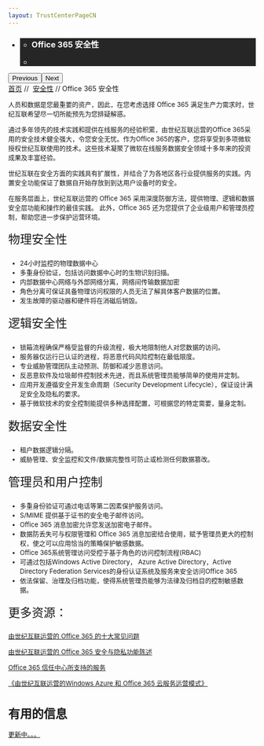 ```yaml
---
layout: TrustCenterPageCN
---
```

<style  type="text/css">
.subpageBody>div:first-of-type label{ font-size:24px; line-height:2em;}
.subpageBody>div:nth-of-type(2) h1{ font-size:24px;} 
.CSPvNext .row-fluid>.span:first-child,p,.subpageBody>div:nth-of-type(2) label a,.subpageBody>div:first-of-type ul li, .subpageMain>div:first-of-type ul li{ font-size:13px; }
.a.withArrow{ font-size:12px;}
.a.withArrow img{vertical-align:bottom;}
a.withArrow img{vertical-align:bottom;}
</style>
<div class="row-fluid">
   <div class="span">
      <div>
         <div id="HeroWrapper" data-cols="1" data-view1="1" data-view2="1" data-view3="1" data-view4="1" class="row-fluid wider hero grid-container">
            <div class="span bp0-col-1-1 bp1-col-1-1 bp2-col-1-1 bp3-col-1-1">
               <div bi:type="slideshow" class="slideshow slideshow-hero hero" xmlns:bi="urn:schemas-microsoft-com:mscom:bi">
                  <ul bi:type="list" class="slides">
                     <li id="slide-1" bi:index="0" selectBi="">
                        <div class="heroitem light-foreground" bi:type="heroitem">
                           <div class="media" bi:parenttitle="t1">
                              <a href="" bi:track="False" bi:titleflag="t1" bi:index="0">
                                 <div data-picture="" data-alt="You are in control of your data" data-disable-swap-below="">
                                    <div data-src="https://c.s-microsoft.com/en-us/CMSImages/MS_TrustCenter_Privacy_Header.jpg?version=dc9c5b9b-c334-7922-892a-15c2cd65053d"></div>
                                    <noscript></noscript>
                                 </div>
                              </a>
                           </div>
                           <div class="text" bi:type="cta">
                              <div class="text-container">
                                 <div class="box" style="background: rgba(0,0,0,.85); color: #FFFFFF;">
                                    <ul bi:type="list" class="headerCaption subpageHeaderCaption">
                                       <li class="box-title">
                                          <h3 class="box-title" bi:type="title" bi:title="t1" style="color: #FFFFFF;">Office 365 安全性</h3>
                                       </li>
                                       <li class="box-actions box-description"><a target="_self" class="mscom-link" href=""></a></li>
                                    </ul>
                                 </div>
                              </div>
                           </div>
                        </div>
                     </li>
                  </ul>
                  <div class="navigation international" bi:track="false">
                     <div class="grid-container settop" data-title-text="Go To Slide "></div>
                  </div>
                  <div class="prev-next" bi:track="false"><button class="prev"><span class="icon-left" aria-hidden="true"></span><span class="screen-reader-text">Previous</span></button><button class="next"><span class="icon-right" aria-hidden="true"></span><span class="screen-reader-text">Next</span></button></div>
                  <div id="play-pause" class="play-pause" style="display:none">
                     <div class="pause"><button id="pauseButton" class="pause_button"><span class="icon-pause" aria-hidden="true"></span><span class="screen-reader-text">Pause</span></button></div>
                     <div class="play"><button id="playButton" class="play_button"><span class="icon-play" aria-hidden="true"></span><span class="screen-reader-text">Play</span></button></div>
                  </div>
               </div>
            </div>
         </div>
         <div id="BreadcrumbWrapper" data-cols="1" data-view1="1" data-view2="1" data-view3="1" data-view4="1" class="row-fluid grid-container mscom-grid-container breadcrumbs">
            <div class="span bp0-col-1-1 bp1-col-1-1 bp2-col-1-1 bp3-col-1-1"><a target="_self" class="mscom-link" href="/trustcenter/default-cn.html">首页</a> // 
               <a target="_self" class="mscom-link" href="/trustcenter-security-default-cn">安全性</a> // Office 365 安全性
            </div>
         </div>
         <div id="ContentWrapper" data-cols="2" data-view1="1" data-view2="2" data-view3="2" data-view4="2" class="row-fluid subpageBody">
            <div class="span bp0-col-1-1 bp2-col-2-1 bp3-col-2-1 bp1-col-2-2">
               <p>人员和数据是您最重要的资产，因此，在您考虑选择 Office 365 满足生产力需求时，世纪互联希望尽一切所能预先为您排疑解惑。 
               </p>
               <p>通过多年领先的技术实践和提供在线服务的经验积累，由世纪互联运营的Office 365采用的安全技术健全强大，令您安全无忧。作为Office 365的客户，您将享受到多项微软授权世纪互联使用的技术。这些技术凝聚了微软在线服务数据安全领域十多年来的投资成果及丰富经验。</p>
               <p>世纪互联在安全方面的实践具有扩展性，并结合了为各地区各行业提供服务的实践。内置安全功能保证了数据自开始存放到到达用户设备时的安全。</p>
               <p>在服务层面上，世纪互联运营的 Office 365 采用深度防御方法，提供物理、逻辑和数据安全层功能和操作的最佳实践。 此外，Office 365 还为您提供了企业级用户和管理员控制，帮助您进一步保护运营环境。</p>
               <label>物理安全性</label>
               <ul>
                  <li>24小时监控的物理数据中心</li> 
                  <li>多重身份验证，包括访问数据中心时的生物识别扫描。</li> 
                  <li>内部数据中心网络与外部网络分离，网络间传输数据加密</li> 
                  <li>角色分离可保证具备物理访问权限的人员无法了解具体客户数据的位置。</li> 
                  <li>发生故障的驱动器和硬件将在消磁后销毁。</li> 
               </ul>
               <label>逻辑安全性</label>
               <ul>
                  <li>锁箱流程确保严格受监督的升级流程，极大地限制他人对您数据的访问。</li>
                  <li>服务器仅运行已认证的进程，将恶意代码风险控制在最低限度。</li>
                  <li>专业威胁管理团队主动预测、防御和减少恶意访问。</li>
                  <li>反恶意软件及垃圾邮件控制技术先进，而且系统管理员能够简单的使用并定制。</li>
                  <li>应用开发遵循安全开发生命周期（Security Development Lifecycle），保证设计满足安全及隐私的要求。</li>
                  <li>基于微软技术的安全控制能提供多种选择配置，可根据您的特定需要，量身定制。</li>
               </ul>
               <label>数据安全性</label>
               <ul>
                  <li>租户数据逻辑分隔。</li>
                  <li>威胁管理、安全监控和文件/数据完整性可防止或检测任何数据篡改。</li>
               </ul>
               <label>管理员和用户控制</label>
               <ul>
                  <li>多重身份验证可通过电话等第二因素保护服务访问。</li>
                  <li>S/MIME 提供基于证书的安全电子邮件访问。</li>
                  <li>Office 365 消息加密允许您发送加密电子邮件。</li>
                  <li>数据防丢失可与权限管理和 Office 365 消息加密结合使用，赋予管理员更大的控制权，使之可以应用恰当的策略保护敏感数据。</li>
                  <li>Office 365系统管理访问受控于基于角色的访问控制流程(RBAC)   </li>
                  <li>可通过包括Windows Active Directory， Azure Active Directory，Active Directory Federation Services的身份认证系统及服务来安全访问Office 365</li>
                  <li>依法保留、治理及归档功能，使得系统管理员能够为法律及归档目的控制敏感数据。</li>
               </ul>
               <label>更多资源：</label>
               <p><a target="_self" class="mscom-link withArrow" href="http://www.21vbluecloud.com/office365/trustcenter/faq.html">由世纪互联运营的 Office 365 的十大常见问题</a></p>
               <p><a target="_self" class="mscom-link withArrow" href="http://www.21vbluecloud.com/office365/O365-Privacy/">由世纪互联运营的 Office 365 安全与隐私功能陈述</a></p>
               <p><a target="_self" class="mscom-link withArrow" href="http://www.21vbluecloud.com/office365/trustcenter/onlineservices.html">Office 365 信任中心所支持的服务</a></p>
               <p><a target="_self" class="mscom-link withArrow" href="http://www.21vbluecloud.com/smarket/download.html?type=4&tag=5">《由世纪互联运营的Windows Azure 和 Office 365 云服务运营模式》</a></p>
              </div> 
            <div class="span bp0-col-1-1 bp2-col-2-1 bp3-col-2-1 bp1-col-2-2 bp0-clear bp1-clear">
               <div id="SideBarWrapper" data-cols="1" data-view1="1" data-view2="1" data-view3="1" data-view4="1" class="row-fluid">
                  <div id="HelpfulInformation" class="span bp0-col-1-1 bp1-col-1-1 bp2-col-1-1 bp3-col-1-1">
                     <h1>有用的信息</h1>
                     <label><a target="_self" class="mscom-link" href="#">更新中。。。</a></label><br/>
                  </div>
               </div>
            </div>
         </div>
      </div>
   </div>
</div>
<div class="row-fluid" data-view4="1" data-view3="1" data-view2="1" data-view1="1" data-cols="1">
   <div class="span bp0-col-1-1 bp1-col-1-1 bp2-col-1-1 bp3-col-1-1"></div>
</div>
